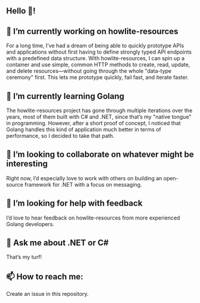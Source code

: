 Hello 👋!
---
🔭 I’m currently working on howlite-resources
---
For a long time, I’ve had a dream of being able to quickly prototype APIs and applications without first having to define strongly typed API endpoints with a predefined data structure. With howlite-resources, I can spin up a container and use simple, common HTTP methods to create, read, update, and delete resources—without going through the whole "data-type ceremony" first. This lets me prototype quickly, fail fast, and iterate faster.

🌱 I’m currently learning Golang
---
The howlite-resources project has gone through multiple iterations over the years, most of them built with C# and .NET, since that’s my "native tongue" in programming. However, after a short proof of concept, I noticed that Golang handles this kind of application much better in terms of performance, so I decided to take that path.

👯 I’m looking to collaborate on whatever might be interesting
---
Right now, I’d especially love to work with others on building an open-source framework for .NET with a focus on messaging.

🤔 I’m looking for help with feedback
---
I’d love to hear feedback on howlite-resources from more experienced Golang developers.

💬 Ask me about .NET or C#
---
That’s my turf!

📫 How to reach me:
---
Create an issue in this repository.
